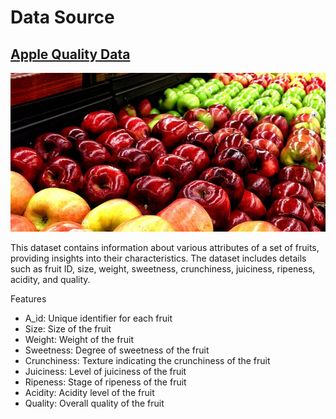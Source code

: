 # Data Source

## [Apple Quality Data](https://www.kaggle.com/datasets/nelgiriyewithana/apple-quality)

![Apple Quality Data](./apple-quality.jpg)

This dataset contains information about various attributes of a set of fruits, providing insights into their characteristics. The dataset includes details such as fruit ID, size, weight, sweetness, crunchiness, juiciness, ripeness, acidity, and quality.

Features

- A_id: Unique identifier for each fruit
- Size: Size of the fruit
- Weight: Weight of the fruit
- Sweetness: Degree of sweetness of the fruit
- Crunchiness: Texture indicating the crunchiness of the fruit
- Juiciness: Level of juiciness of the fruit
- Ripeness: Stage of ripeness of the fruit
- Acidity: Acidity level of the fruit
- Quality: Overall quality of the fruit
